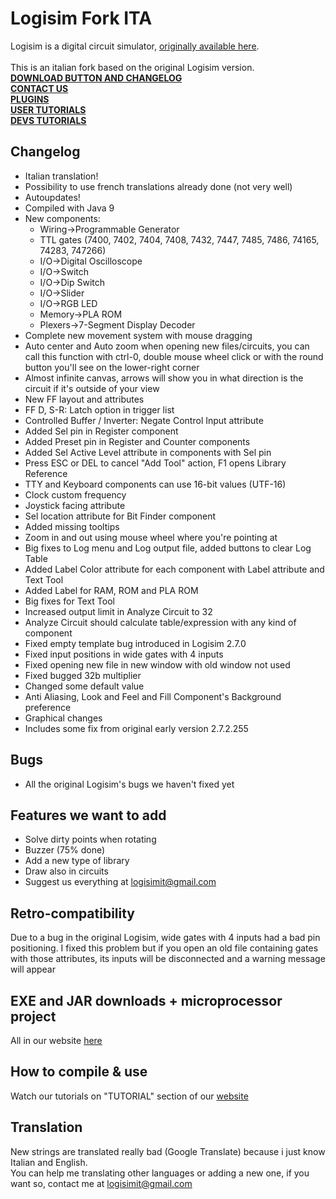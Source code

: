 # Logisim Fork ITA
Logisim is a digital circuit simulator, [originally available here](http://www.cburch.com/logisim/).<br><br>
This is an italian fork based on the original Logisim version.<br>
<b>[DOWNLOAD BUTTON AND CHANGELOG](http://logisim.altervista.org)</b><br>
<b>[CONTACT US](http://logisim.altervista.org/contacts.html)</b><br>
<b>[PLUGINS](http://logisim.altervista.org/plugins.html)</b><br>
<b>[USER TUTORIALS](http://logisim.altervista.org/userstutorial.php)</b><br>
<b>[DEVS TUTORIALS](http://logisim.altervista.org/developerstutorial.php)</b><br>
## Changelog
* Italian translation!
* Possibility to use french translations already done (not very well)
* Autoupdates!
* Compiled with Java 9
* New components:
	* Wiring->Programmable Generator
	* TTL gates (7400, 7402, 7404, 7408, 7432, 7447, 7485, 7486, 74165, 74283, 747266)
	* I/O->Digital Oscilloscope
	* I/O->Switch
	* I/O->Dip Switch
	* I/O->Slider
	* I/O->RGB LED
	* Memory->PLA ROM
	* Plexers->7-Segment Display Decoder
* Complete new movement system with mouse dragging
* Auto center and Auto zoom when opening new files/circuits, you can call this function with ctrl-0, double mouse wheel click or with the round button you'll see on the lower-right corner
* Almost infinite canvas, arrows will show you in what direction is the circuit if it's outside of your view
* New FF layout and attributes
* FF D, S-R: Latch option in trigger list
* Controlled Buffer / Inverter: Negate Control Input attribute
* Added Sel pin in Register component
* Added Preset pin in Register and Counter components
* Added Sel Active Level attribute in components with Sel pin
* Press ESC or DEL to cancel "Add Tool" action, F1 opens Library Reference
* TTY and Keyboard components can use 16-bit values (UTF-16)
* Clock custom frequency
* Joystick facing attribute
* Sel location attribute for Bit Finder component
* Added missing tooltips
* Zoom in and out using mouse wheel where you're pointing at
* Big fixes to Log menu and Log output file, added buttons to clear Log Table
* Added Label Color attribute for each component with Label attribute and Text Tool
* Added Label for RAM, ROM and PLA ROM
* Big fixes for Text Tool
* Increased output limit in Analyze Circuit to 32
* Analyze Circuit should calculate table/expression with any kind of component
* Fixed empty template bug introduced in Logisim 2.7.0
* Fixed input positions in wide gates with 4 inputs
* Fixed opening new file in new window with old window not used
* Fixed bugged 32b multiplier
* Changed some default value
* Anti Aliasing, Look and Feel and Fill Component's Background preference
* Graphical changes
* Includes some fix from original early version 2.7.2.255
## Bugs
* All the original Logisim's bugs we haven't fixed yet
## Features we want to add
* Solve dirty points when rotating
* Buzzer (75% done)
* Add a new type of library
* Draw also in circuits
* Suggest us everything at logisimit@gmail.com
## Retro-compatibility
Due to a bug in the original Logisim, wide gates with 4 inputs had a bad pin positioning.
I fixed this problem but if you open an old file containing gates with those attributes, its inputs will be disconnected and a warning message will appear
## EXE and JAR downloads + microprocessor project
All in our website [here](http://logisim.altervista.org)
## How to compile & use
Watch our tutorials on "TUTORIAL" section of our [website](http://logisim.altervista.org/developerstutorial.php)
## Translation
New strings are translated really bad (Google Translate) because i just know Italian and English.<br>You can help me translating other languages or adding a new one, if you want so, contact me at logisimit@gmail.com
